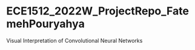 # ECE1512_2022W_ProjectRepo_FatemehPouryahya
Visual Interpretation of Convolutional Neural Networks
